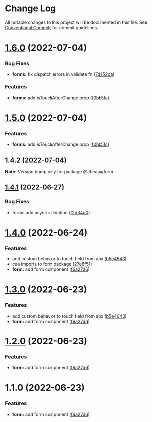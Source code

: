 # Change Log

All notable changes to this project will be documented in this file.
See [Conventional Commits](https://conventionalcommits.org) for commit guidelines.

# [1.6.0](https://github.com/SergeyBondar93/liba/compare/@cheaaa/form@1.5.0...@cheaaa/form@1.6.0) (2022-07-04)


### Bug Fixes

* **forms:** fix dispatch errors in validate fn ([7d852da](https://github.com/SergeyBondar93/liba/commit/7d852dadce08c1d8033e982bc9133fbd8fabdb1e))


### Features

* **forms:** add isTouchAfterChange prop ([f0bb5fc](https://github.com/SergeyBondar93/liba/commit/f0bb5fc118a38869ac149b7cdf2243c7ebb99b17))





# [1.5.0](https://github.com/SergeyBondar93/liba/compare/@cheaaa/form@1.4.2...@cheaaa/form@1.5.0) (2022-07-04)


### Features

* **forms:** add isTouchAfterChange prop ([f0bb5fc](https://github.com/SergeyBondar93/liba/commit/f0bb5fc118a38869ac149b7cdf2243c7ebb99b17))





## 1.4.2 (2022-07-04)

**Note:** Version bump only for package @cheaaa/form





## [1.4.1](https://github.com/SergeyBondar93/liba/compare/@cheaaa/form@1.4.0...@cheaaa/form@1.4.1) (2022-06-27)


### Bug Fixes

* forms add async validation ([f2d34d0](https://github.com/SergeyBondar93/liba/commit/f2d34d0c9ab11d72476a9e95524f0f72a4764646))





# [1.4.0](https://github.com/SergeyBondar93/liba/compare/@cheaaa/form@1.3.0...@cheaaa/form@1.4.0) (2022-06-24)


### Features

* add custom behavior to touch field from app ([b5e4643](https://github.com/SergeyBondar93/liba/commit/b5e4643d9e709df62ddf251857f7f2326ef6a11e))
* caa imports to form package ([27e8f51](https://github.com/SergeyBondar93/liba/commit/27e8f5168b41a35f48f67489d8f6297871488617))
* **form:** add form component ([f6a27d6](https://github.com/SergeyBondar93/liba/commit/f6a27d62c2b28b0964c40a2d227456466f01daa9))





# [1.3.0](https://github.com/SergeyBondar93/liba/compare/@cheaaa/form@1.2.0...@cheaaa/form@1.3.0) (2022-06-23)


### Features

* add custom behavior to touch field from app ([b5e4643](https://github.com/SergeyBondar93/liba/commit/b5e4643d9e709df62ddf251857f7f2326ef6a11e))
* **form:** add form component ([f6a27d6](https://github.com/SergeyBondar93/liba/commit/f6a27d62c2b28b0964c40a2d227456466f01daa9))





# [1.2.0](https://github.com/SergeyBondar93/liba/compare/@cheaaa/form@1.1.0...@cheaaa/form@1.2.0) (2022-06-23)


### Features

* **form:** add form component ([f6a27d6](https://github.com/SergeyBondar93/liba/commit/f6a27d62c2b28b0964c40a2d227456466f01daa9))





# 1.1.0 (2022-06-23)


### Features

* **form:** add form component ([f6a27d6](https://github.com/SergeyBondar93/liba/commit/f6a27d62c2b28b0964c40a2d227456466f01daa9))
